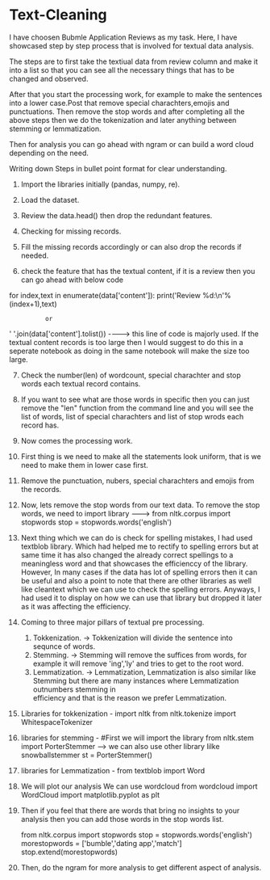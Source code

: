 # Text-Cleaning

I have choosen Bubmle Application Reviews as my task. Here, I have showcased step by step process that is involved for textual data analysis. 

The steps are to first take the textiual data from review column and make it into a list so that you can see all the necessary things that has to be changed and observed.

After that you start the processing work, for example to make the sentences into a lower case.Post that remove special charachters,emojis and punctuations. Then remove the stop words and after completing all the above steps then we do the tokenization and later anything between stemming or lemmatization. 

Then for analysis you can go ahead with ngram or can build a word cloud depending on the need.

Writing down Steps in bullet point format for clear understanding. 

1. Import the libraries initially (pandas, numpy, re). 
2. Load the dataset. 
3. Review the data.head() then drop the redundant features. 
4. Checking for missing records. 
5. Fill the missing records accordingly or can also drop the records if needed. 

6. check the feature that has the textual content, if it is a review then you can go ahead with below code

 for index,text in enumerate(data['content']):
   print('Review %d:\n'%(index+1),text)

              or
              
 ' '.join(data['content'].tolist())    ----> this line of code is majorly used. If the textual content records is too large then I would suggest to do this in a seperate notebook as doing in the same notebook will make the size too large. 

7. Check the number(len) of wordcount, special charachter and stop words each textual record contains. 
8. If you want to see what are those words in specific then you can just remove the "len" function from the command line and you will see the list of words,
   list of special charachters and list of stop wrods each record has. 
   
9. Now comes the processing work. 
10. First thing is we need to make all the statements look uniform, that is we need to make them in lower case first. 
11. Remove the punctuation, nubers, special charachters and emojis from the records. 
12. Now, lets remove the stop words from our text data. 
      To remove the stop words, we need to import library ---> 
      from nltk.corpus import stopwords
      stop = stopwords.words('english')
13. Next thing which we can do is check for spelling mistakes, I had used textblob library. Which had helped me to rectify to spelling errors but at same time
    it has also changed the already correct spellings to a meaningless word and that showcases the efficienccy of the library. However, In many cases if the data       has lot of spelling errors then it can be useful and also a point to note that there are other libraries as well like cleantext which we can use to check the 
    spelling errors. Anyways, I had used it to display on how we can use that library but dropped it later as it was affecting the efficiency. 
14. Coming to three major pillars of textual pre processing. 
    1. Tokkenization. -> Tokkenization will divide the sentence into sequnce of words.
    2. Stemming. -> Stemming will remove the suffices from words, for example it will remove 'ing','ly' and tries to get to the root word.
    3. Lemmatization. -> Lemmatization, Lemmatization is also similar like Stemming but there are many instances where Lemmatization outnumbers stemming in         
       efficiency and that is the reason we prefer Lemmatization.
15. Libraries for tokkenization - 
    import nltk
    from nltk.tokenize import WhitespaceTokenizer
16. libraries for stemming -
    #First we will import the library
    from nltk.stem import PorterStemmer       --> we can also use other library lilke snowballstemmer
    st = PorterStemmer()
17. libraries for Lemmatization - 
     from textblob import Word

18. We will plot our analysis
    We can use wordcloud
    from wordcloud import WordCloud
    import matplotlib.pyplot as plt
19. Then if you feel that there are words that bring no insights to your analysis then you can add those words in the stop words list. 
     
     from nltk.corpus import stopwords
stop = stopwords.words('english')
morestopwords = ['bumble','dating app','match']
stop.extend(morestopwords)

20. Then, do the ngram for more analysis to get different aspect of analysis. 
    

